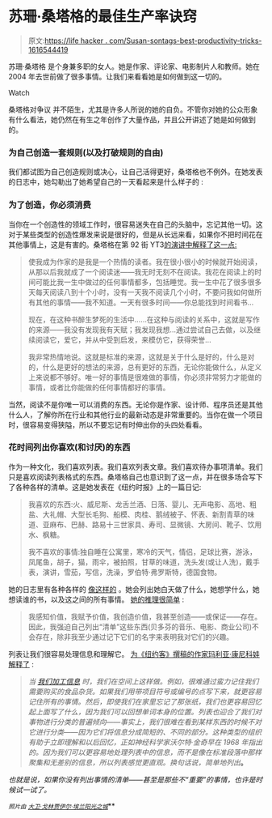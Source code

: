 # 苏珊·桑塔格的最佳生产率诀窍

> 原文:[https://life hacker . com/Susan-sontags-best-productivity-tricks-1616544419](https://lifehacker.com/susan-sontags-best-productivity-tricks-1616544419)

苏珊·桑塔格 是个身兼多职的女人。她是作家、评论家、电影制片人和教师。她在 2004 年去世前做了很多事情。让我们来看看她是如何做到这一切的。

Watch

桑塔格对争议 并不陌生，尤其是许多人所说的她的自负。不管你对她的公众形象有什么看法，她仍然在有生之年创作了大量作品，并且公开讲述了她是如何做到的。

### 为自己创造一套规则(以及打破规则的自由)

我们都试图为自己创造规则或决心，让自己活得更好，桑塔格也不例外。在她发表的日志中，她勾勒出了她希望自己的一天看起来是什么样子的 :

### 为了创造，你必须消费

当你在一个创造性的领域工作时，很容易迷失在自己的头脑中，忘记其他一切。这对于某些类型的创造性爆发来说是很好的，但是从长远来看，如果你不把时间花在其他事情上，这是有害的。桑塔格在第 92 街 YT3[的演讲中解释了这一点:](https://soundcloud.com/92y/susan-sontag-the-project-of-literature)

> 使我成为作家的是我是一个热情的读者。我在很小很小的时候就开始阅读，从那以后我就成了一个阅读迷——我无时无刻不在阅读。我花在阅读上的时间可能比我一生中做过的任何事情都多，包括睡觉。我一生中花了很多很多天每天阅读八到十个小时，没有一天我不阅读几个小时，不要问我如何做所有其他的事情——我不知道。一天有很多时间——你总能找到时间看书...
> 
> 现在，在这种书醉生梦死的生活中……在这种与阅读的关系中，这就是写作的来源——我没有发现我有天赋；我发现我想…通过尝试自己去做，以及继续阅读它，爱它，并从中受到启发，来模仿它，获得荣誉...
> 
> 我非常热情地说。这就是标准的来源，这就是关于什么是好的，什么是对的，什么是更好的想法的来源，总有更好的东西，无论你能做什么，从定义上来说都不够好。唯一好的事情是很难做的事情，你必须非常努力才能做的事情，或者比你能做的任何事情都好的事情。

当然，阅读不是你唯一可以消费的东西。无论你是作家、设计师、程序员还是其他什么人，了解你所在行业和其他行业的最新动态是非常重要的。当你在做一个项目时，很容易变得狭隘，所以不要忘记有时伸出你的头四处看看。

### 花时间列出你喜欢(和讨厌)的东西

作为一种文化，我们喜欢列表。我们喜欢列表文章。我们喜欢待办事项清单。我们只是喜欢阅读列表格式的东西。桑塔格自己也意识到了这一点，并在很多场合写下了各种各样的清单。这是她发表在《纽约时报》上的一篇日记:

> 我喜欢的东西:火、威尼斯、龙舌兰酒、日落、婴儿、无声电影、高地、粗盐、大礼帽、大型长毛狗、船模、肉桂、鹅绒被子、怀表、新割青草的味道、亚麻布、巴赫、路易十三世家具、寿司、显微镜、大房间、靴子、饮用水、枫糖。
> 
> 我不喜欢的事情:独自睡在公寓里，寒冷的天气，情侣，足球比赛，游泳，凤尾鱼，胡子，猫，雨伞，被拍照，甘草的味道，洗头发(或让人洗)，戴手表，演讲，雪茄，写信，洗澡，罗伯特·弗罗斯特，德国食物。

她的日志里有各种各样的 [像这样的](http://quarterlyconversation.com/susan-sontag-reborn-journals) 。她会列出她白天做了什么，她想学什么，她想读谁的书，以及这之间的所有事情。 [她的推理很简单](https://www.amazon.com/dp/0374100764?asc_campaign=InlineText&asc_refurl=https://lifehacker.com/susan-sontags-best-productivity-tricks-1616544419&asc_source=&linkCode=ogi&psc=1&smid=A4O7AZN95USW&tag=kinjalifehackerlink-20&th=1) :

> 我感知价值，我赋予价值，我创造价值，我甚至创造——或保证——存在。因此，我强迫自己列出“清单”这些东西(贝多芬的音乐、电影、商业公司)不会存在，除非我至少通过记下它们的名字来表明我对它们的兴趣。

列表让我们很容易处理信息和理解它。 [为《纽约客》撰稿的作家玛利亚·康尼科娃解释了](http://www.newyorker.com/tech/elements/a-list-of-reasons-why-our-brains-love-lists) :

> *当* [*我们加工信息*](http://dl.acm.org/citation.cfm?id=165556) *时，我们在空间上这样做。例如，很难通过蛮力记住我们需要购买的食品杂货。如果我们用带项目符号或编号的点写下来，就更容易记住所有的事情。然后，即使我们在家里忘记了那张纸，我们也更容易回忆起上面写了什么，因为我们可以回想单词本身的位置。列表也迎合了我们对事物进行分类的普遍倾向——事实上，我们很难在看到某样东西的时候不对它进行分类——因为它们将信息分成简短的、不同的部分。这种类型的组织有助于立即理解和以后回忆，正如神经科学家沃尔特·金奇早在 1968 年指出的。因为我们可以更容易地处理列表中的信息，而不是像在标准段落中那样聚集和无差别的信息，所以列表感觉更直观。换句话说，简单地列出*[](http://www.ncbi.nlm.nih.gov/pubmed/18468944)**。**

*也就是说，如果你没有列出事情的清单——甚至是那些不“重要”的事情，也许是时候试一试了。*

*<small>*照片由*</small> [<small>*大卫·戈林*</small>](https://www.flickr.com/photos/carbonnyc/269389847/in/photolist-pNGdx-iJoz4u-6wJE96-nGTavS-okdbVj-k7Rb9L-bwKmEt-e3QTHX-sqstD-bKPeXv-76PYW1-2b3sGs-4APEyx-fuJx8X-6ZN5FZ-6Y2TnM-681R5h-5hL7iu-fDxYwm-3JDQFt-3Ta51R-hteGQ7-fBH57t-6TqkJe-CSFsk-4StYmp-6ZS5JU-6ZN5VZ-9MBcNR-8b7AcQ-76PZhG-ctaWK7-fchYsa-7vsNww-4qwNcZ-5dgZBk-6ueaja-cxL2fy-3a7H7S-8ojUZL-e8nqQB-fQ9R93-adQ85B-6rFM3h-4r631V-6X6P7g-iwU8iJ-37SJ8-cxKP1E-ibA47)<small></small>*[<small>*贾伊尔·埃兰*</small>](https://www.flickr.com/photos/aheram/449353221/in/photolist-bKecSa-a4VWED-7HJx1Z-a2FFGm-7uMmkw-9xJLv-FH44k-65W9K5-ciyUUy-k9CJv3-m8KMN9-6kFRLu-h2MT45-kS7MVB-o8u7ja-o1ZnHD-dEXFN4-kQbuFv-Fa6wm-chcDm-kqsPuW-xdF9b-8HUH4r-pcgzp-8jH4eb-adwcMk-5JNnEK-d3CdXm-hZyg6F-aSeEyH-eNamDx-4rGioF-adgypB-ecXWbk-6Uccv-iDoy2h-kVKFpt-dYJWCE-dEpG5A-nyXiHz-5zo8kf-dRpekF-dXDrCi-71UN8-aSewJa-8MV6wS-fTfabp-iJ4kBq-bQGRtF-6ozJcT)<small></small>*[<small>*阳光之城*</small>](https://www.flickr.com/photos/sunshinecity/985725985/in/photolist-2v76ZB-hfeWM-7S3bUw-7Mfehz-8yZxtY-5sn96z-9fv65v-7pHc1U-9Tc4PR-fJL71z-8aWuJs-7MD3dV-57JGWQ-6wqgMN-xkmcD-5raao6-6kr1hu-f4tB4-4tGweV-7aftUu-7iiwfN-wQYgi-8yTnut-gcq9mk-6hG6pZ-6B1dj5-6n25Xw-fMyYHh-7ENKAT-5jhfU6-9wKsHh-6BteLf-8ZkX4z-6oGuSN-8RzPo1-7kRcJ2-6n9R42-6VJMFx-5M5EeS-7MLCQJ-67pwfq-9f6k9o-4zZsx-4tJpeF-ok3dHX-omNm1M-ojQTZA-o3xuZU-o3xL8P-ok1ich)***